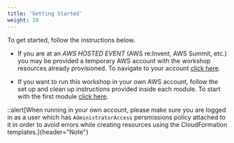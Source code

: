 ```yaml
---
title: 'Getting Started'
weight: 20
---
```


To get started, follow the instructions below.

- If you are at an _AWS HOSTED EVENT_ (AWS re\:Invent, AWS Summit, etc.) you may be provided a temporary AWS account with the workshop resources already provisioned. To navigate to your account [click here](./event-engine).

- If you want to run this workshop in your own AWS account, follow the set up and clean up instructions provided inside each module. To start with the first module [click here](../module-1).

::alert[When running in your own account, please make sure you are logged in as a user which has `AdministratorAccess` persmissions policy attached to it in order to avoid errors while creating resources using the CloudFormation templates.]{header="Note"}
